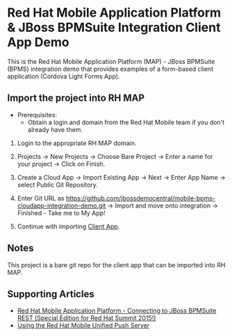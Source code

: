 Red Hat Mobile Application Platform & JBoss BPMSuite Integration Client App Demo
================================================================================

This is the Red Hat Mobile Application Platform (MAP) - JBoss BPMSuite (BPMS) integration demo that provides examples of a form-based client application (Cordova Light Forms App).

Import the project into RH MAP
------------------------------
* Prerequisites:
	- Obtain a login and domain from the Red Hat Mobile team if you don't already have them.

1. Login to the appropriate RH MAP domain.

2. Projects -> New Projects -> Choose Bare Project -> Enter a name for your project -> Click on Finish.

3. Create a Cloud App -> Import Existing App -> Next -> Enter App Name -> select Public Git Repository.

4. Enter Git URL as https://github.com/jbossdemocentral/mobile-bpms-cloudapp-integration-demo.git -> Import and move onto integration -> Finished - Take me to My App!

5. Continue with importing [Client App](https://github.com/jbossdemocentral/mobile-bpms-clientapp-integration-demo).

Notes
-----
This project is a bare git repo for the client app that can be imported into RH MAP.

Supporting Articles
-------------------
- [Red Hat Mobile Application Platform - Connecting to JBoss BPMSuite REST (Special Edition for Red Hat Summit 2015!)](http://maggiechu-jboss.blogspot.com/2015/06/red-hat-mobile-app-connecting-to-bpms-rest.html)
- [Using the Red Hat Mobile Unified Push Server](http://www.ossmentor.com/2015/07/using-red-hat-mobile-unified-push-server.html)